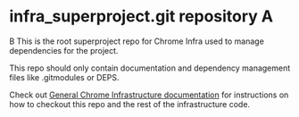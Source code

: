 # infra_superproject.git repository A
B
This is the root superproject repo for Chrome Infra used to manage dependencies
for the project.

This repo should only contain documentation and dependency management files like
.gitmodules or DEPS.

Check out
[General Chrome Infrastructure documentation](https://chromium.googlesource.com/infra/infra/+/HEAD/doc/source.md)
for instructions on how to checkout this repo and the rest of the infrastructure
code.
